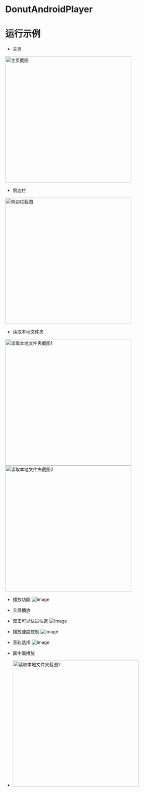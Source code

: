 # DonutAndroidPlayer

# 运行示例
- 主页
<img src="https://github.com/user-attachments/assets/f6bc68ff-4576-474f-bd6b-e1c70c99602c" width="400" alt="主页截图">

- 侧边栏
<img src="https://github.com/user-attachments/assets/d0054c1e-5c52-4be7-8df1-23724cbf3358" width="400" alt="侧边栏截图">

- 读取本地文件夹
<img src="https://github.com/user-attachments/assets/ea334c0f-dd33-48cb-abb8-c58605fc233c" width="400" alt="读取本地文件夹截图1">
<img src="https://github.com/user-attachments/assets/8d8bbc78-b420-4cf8-b54b-7f0b7e66ed87" width="400" alt="读取本地文件夹截图2">

- 播放功能
![Image](https://github.com/user-attachments/assets/c60ba9a8-fdf0-4fa6-bafd-3d302e2ab0e8)

- 全屏播放
- 双击可以快进快退
![Image](https://github.com/user-attachments/assets/eb731844-c7b1-4e06-88df-79adb25ce3d8)

- 播放速度控制
![Image](https://github.com/user-attachments/assets/6f85bfb6-d247-4721-a8d3-73c4c7edcd88)

- 音轨选择
![Image](https://github.com/user-attachments/assets/dacdc60a-733b-499f-9518-67c26ce8ced6)

- 画中画播放
- <img src="https://github.com/user-attachments/assets/69f3182b-0036-4d81-b69e-3eaf7b5eaabf" width="400" alt="读取本地文件夹截图2">
